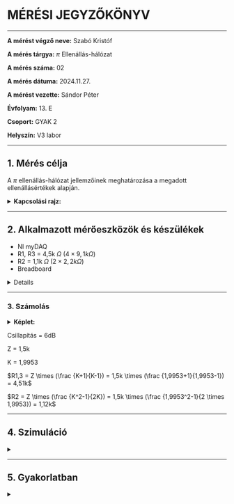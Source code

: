 
# MÉRÉSI JEGYZŐKÖNYV

---

**A mérést végző neve:** Szabó Kristóf

**A mérés tárgya:**  $\displaystyle \pi$ Ellenállás-hálózat

**A mérés száma:**  02

**A mérés dátuma:** 2024.11.27.   

**A mérést vezette:** Sándor Péter  

**Évfolyam:** 13. E 

**Csoport:** GYAK 2  

**Helyszín:**  V3 labor 

---

## 1. Mérés célja
A $\displaystyle \pi$ ellenállás-hálózat jellemzőinek meghatározása a megadott ellenállásértékek alapján.

<details>
  <summary> <strong>Kapcsolási rajz:</strong></summary>
  <p align="center">
    
  <img width="60%" height="60%" src="https://github.com/user-attachments/assets/dbae2317-3cc8-4935-8422-341aeec8bbc8">
  
</p>

</details>



---

## 2. Alkalmazott mérőeszközök és készülékek

- NI myDAQ
- R1, R3 = 4,5k $\Omega$ ($4 \times 9,1k \Omega$)
- R2 = 1,1k $\Omega$ ($2 \times 2,2k \Omega$)
- Breadboard
<details>
  
  *A mérés során használt ellenállások értéke eltér a számunkra elérhető ellenállásoktól*
</details>

---

### 3. Számolás
<details>
  
<summary><strong>Képlet:</strong></summary>

  <p align="center">
    
   <img width="50%" height="50%" src="https://github.com/user-attachments/assets/f14f7bb8-bcbb-4654-9393-173a0432805d">
    
  </p>
  
*A képlethez a forrás:https://www.electronics-tutorials.ws/attenuators/t-pad-attenuator.html*
</details>

Csillapítás = 6dB

Z = 1,5k

K = 1,9953

$R1,3 = Z \times (\frac {K+1}{K-1}) = 1,5k \times (\frac {1,9953+1}{1,9953-1}) = 4,51k$

$R2 = Z \times (\frac {K^2-1}{2K}) = 1,5k \times (\frac {1,9953^2-1}{2 \times 1,9953}) = 1,12k$


---

## 4. Szimuláció
<details>
  
<summary></summary>
  
   <p align="center">
    
   <img width="70%" height="70%" src="https://github.com/user-attachments/assets/5d6d1a31-afb6-4ea2-9f66-ab2c48cfcbb0">
    
  </p>
  
</details>

---

## 5. Gyakorlatban
<details>
  
  <summary></summary>
  
**Összerakva:**

<p align="center">
    
   <img width="70%" height="70%" src="https://github.com/user-attachments/assets/15593e3a-5bcb-46b6-b51c-f8c2e971daff">
    
  </p>
  
**Oscilloscope:**

<p align="center">
    
   <img width="50%" height="50%" src="https://github.com/user-attachments/assets/e8c28c88-d6a3-4f19-9b6b-bc8c59593ee5">
    
  </p>
  
**Generátor:**
<p align="center">
    
   <img width="50%" height="50%" src="https://github.com/user-attachments/assets/adf93eb9-c190-482b-b2c4-08f5f5d2fcbf">
    
  </p>
  

</details>
